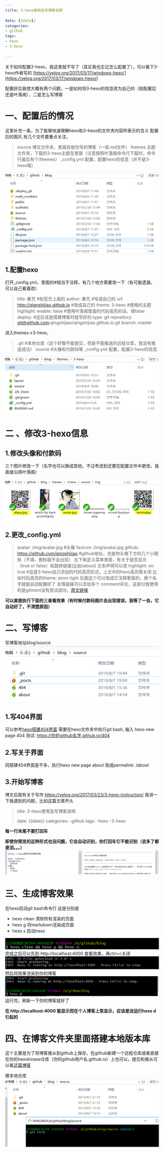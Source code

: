 ```yaml
---
title: 3-hexo使用及写博客说明

date: {{date}}
categories:
- github
tags:
- hexo
- 3-hexo

---
```

关于如何配置3-hexo，我这里就不写了（其实我也忘记怎么配置了），可以看下3-hexo作者写的 [https://yelog.org/2017/03/17/windows-hexo/](https://yelog.org/2017/03/17/windows-hexo/)

配置好后我想大概有两个问题，一是如何将3-hexo的信息改为自己的（刚配置后还是叶落阁），二是怎么写博客

# 一、配置后的情况
这里补充一条，为了能够快速理解hexo和3-hexo的文件夹内容所表示的含义
配置后的图片,有几个文件要重点关注，
> source 博文文件夹，里面存放你写的博客（一般.md文件）
> themes 主题文件夹，下载的3-hexo主题在里面（注意按照叶落阁命令行下载时，命令行最后有个/themes）
> _config.yml 配置，配置hexo的信息（并不是3-hexo哦）

![](assets/markdown-img-paste-20190807194607387.png)
## 1.配置hexo
打开_config.yml，里面的#相当于注释，有几个地方需要改一下（有可能遗漏，可以自己看着改）
> title: 秦艽 #标签页上面的
> author: 秦艽 #写成自己的
> url: http://qignshiijao.github.io #改成自己的
> theme: 3-hexo #使用的主题
> highlight: enable: false #使用叶落阁里面的代码高亮的话，填false
> deploy: #这应该是搭建博客时就写好的
>  type: git
>  repository: git@github.com:qingshijiao/qingshijiao.github.io.git
>  branch: master

进入themes->3-hexo,
> .git #本地仓库（这个好像不能提交，但是不能推送的远程仓库，我没有推送成功）
> source #头像和付款码等
> _config.yml 配置，配置3-hexo的信息

![](assets/markdown-img-paste-20190807200736938.png)

# 二 、修改3-hexo信息
## 1.修改头像和付款码 ##
三个图片修改一下（名字也可以换成其他，不过考虑到还要在配置文件中更改，我直接沿用叶落阁）

![](assets/markdown-img-paste-20190807201201666.png)
## 2.更改_config.yml
> avatar: /img/avatar.jpg #头像
> favicon: /img/avatar.jpg
> github: https://github.com/qingshijiao #github地址，也是你头像下方的几个小图标（不填，图标就不会出现）
> 左下角定义菜单里面，有关于是否显示（true or false）和跳转链接(比如/about)
> 文末声明可以改
> highlight: on: true #这是3-hexo自己添加的代码高亮形式，上文中的hexo高亮需关闭
> 比如代码高亮的theme: atom-light 后面这个可以改成它注释里面的，换个名字就能自动配置好了
> 友情链接可以添加多个
> comment评论，这部分我使用的是gitment没有尝试成功，[原文链接](https://yelog.org/2017/06/26/gitment/)

**可以直接执行下面的三查看效果（有时候付款码图片会出现错误，我等了一会，它自动好了，不清楚原因）**

# 二、写博客
写博客地址blog/source
![](assets/markdown-img-paste-20190807204425806.png)
## 1.写404界面
可以参考[hexo搭建404界面](https://yelog.org/2017/02/25/hexo-create-404-page/)
需要在hexo文件夹中执行git bash, 输入 hexo new page 404
测试: https://你的github名字.github.io/404
## 2.写关于界面
同搭建404界面差不多，执行hexo new page about
改成permalink: /about
## 3.开始写博客
博文后面有关于写作 https://yelog.org/2017/03/23/3-hexo-instruction/
我讲一下我遇到的问题，比如这篇文章开头
> title: 3-hexo使用及写博客说明
>
> date: {{date}}
> categories:
> -github
> tags:
> -hexo
> -3-hexo

**每一行末尾不要打回车**

**即使你预览的这种形式也没问题，它会自动识别，你打回车它不能识别（说多了都是泪。。。）**
![](assets/markdown-img-paste-20190807211049199.png)
# 三、生成博客效果
在hexo启动git bash命令行
这是分别是
- hexo clean 清除所有渲染的页面
- hexo g 将markdown渲染成页面
- hexo s 启动hexo

![](assets/markdown-img-paste-20190807211250251.png)
完成之后可以先到 http://localhost:4000 查看效果，再ctrl+c关闭
![](assets/markdown-img-paste-20190807210252551.png)
然后将效果渲染到你的博客
![](assets/markdown-img-paste-20190807210634204.png)
运行完，刷新一下你的博客就好了

**在 http://localhost:4000 能显示而在个人博客上泵显示，应该是没运行hexo d引起的**

# 四、在博客文件夹里面搭建本地版本库
这个主要是为了将博客推从到github上保存，在github新建一个远程仓库或者直接在你的hexokinase仓库（你的github用户名.github.io）上也可以，提交和推从可以看[这篇博客](https://qingshijiao.github.io/2019/08/07/GitHub%E6%9C%80%E5%85%A8%E5%85%A5%E9%97%A8%E6%89%8B%E5%86%8C%EF%BC%88%E5%B0%8F%E7%99%BD%E5%90%91%EF%BC%89/)

建本地仓库
![](assets/markdown-img-paste-20190807212048863.png)
